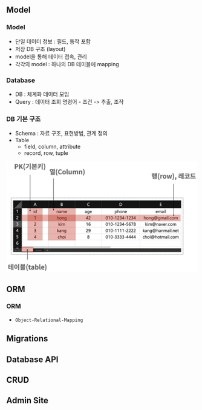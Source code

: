 ## Model

### Model

- 단일 데이터 정보 : 필드, 동작 포함
- 저장 DB 구조 (layout)
- model을 통해 데이터 접속, 관리
- 각각의 model : 하나의 DB 테이블에 mapping

### Database

- DB  : 체계화 데이터 모임
- Query : 데이터 조회 명령어 - 조건 -> 추출, 조작

### DB 기본 구조

- Schema : 자료 구조, 표현방법, 관계 정의
- Table 
  - field, column, attribute
  - record, row, tuple

![image-20210901164216964](lecture.assets/image-20210901164216964.png)

## ORM

### ORM

- `Object-Relational-Mapping`

## Migrations

## Database API

## CRUD

## Admin Site
